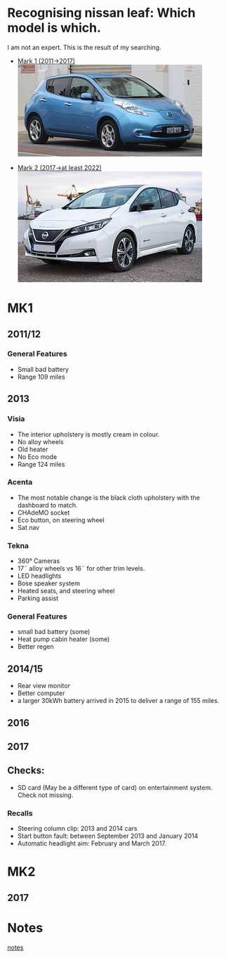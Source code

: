 # Recognising nissan leaf: Which model is which.

I am not an expert. This is the result of my searching.

- [Mark 1 (2011→2017)](#mk1)
![Nissan Leaf MK1 — exterior](leaf-mk1.jpg)

- [Mark 2 (2017→at least 2022)](#mk2)
![Nissan Leaf MK2 — exterior](leaf-mk2.jpg)

# <a id="mk1">MK1</a>

## 2011/12
### General Features
- Small bad battery
- Range 109 miles

## 2013

### Visia
- The interior upholstery is mostly cream in colour.
- No alloy wheels
- Old heater
- No Eco mode
- Range 124 miles

### Acenta
- The most notable change is the black cloth upholstery with the dashboard to match.
- CHAdeMO socket
- Eco button, on steering wheel
- Sat nav

### Tekna
- 360° Cameras
- 17¨ alloy wheels vs 16¨ for other trim levels.
- LED headlights
- Bose speaker system
- Heated seats, and steering wheel
- Parking assist

### General Features
- small bad battery (some)
- Heat pump cabin heater (some)
- Better regen

## 2014/15
- Rear view monitor
- Better computer
- a larger 30kWh battery arrived in 2015 to deliver a range of 155 miles.

## 2016

## 2017


## Checks:
- SD card (May be a different type of card) on entertainment system. Check not missing.

### Recalls
- Steering column clip: 2013 and 2014 cars
- Start button fault:  between September 2013 and January 2014
- Automatic headlight aim: February and March 2017.

# <a id="mk2">MK2</a>

## 2017

# Notes
[notes](notes.html)